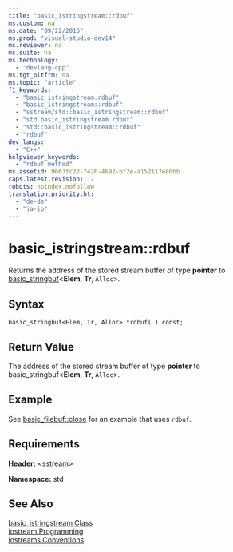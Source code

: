```yaml
---
title: "basic_istringstream::rdbuf"
ms.custom: na
ms.date: "09/22/2016"
ms.prod: "visual-studio-dev14"
ms.reviewer: na
ms.suite: na
ms.technology: 
  - "devlang-cpp"
ms.tgt_pltfrm: na
ms.topic: "article"
f1_keywords: 
  - "basic_istringstream.rdbuf"
  - "basic_istringstream::rdbuf"
  - "sstream/std::basic_istringstream::rdbuf"
  - "std.basic_istringstream.rdbuf"
  - "std::basic_istringstream::rdbuf"
  - "rdbuf"
dev_langs: 
  - "C++"
helpviewer_keywords: 
  - "rdbuf method"
ms.assetid: 9663fc22-7426-4692-bf2e-a152117e80bb
caps.latest.revision: 17
robots: noindex,nofollow
translation.priority.ht: 
  - "de-de"
  - "ja-jp"
---
```

# basic_istringstream::rdbuf
Returns the address of the stored stream buffer of type **pointer** to [basic_stringbuf](../vs140/basic_stringbuf-class.md)<**Elem**, **Tr**, `Alloc`>.  
  
## Syntax  
  
```  
basic_stringbuf<Elem, Tr, Alloc> *rdbuf( ) const;  
```  
  
## Return Value  
 The address of the stored stream buffer of type **pointer** to basic_stringbuf<**Elem**, **Tr**, `Alloc`>.  
  
## Example  
 See [basic_filebuf::close](../vs140/basic_filebuf--close.md) for an example that uses `rdbuf`.  
  
## Requirements  
 **Header:** \<sstream>  
  
 **Namespace:** std  
  
## See Also  
 [basic_istringstream Class](../vs140/basic_istringstream-class.md)   
 [iostream Programming](../vs140/iostream-programming.md)   
 [iostreams Conventions](../vs140/iostreams-conventions.md)